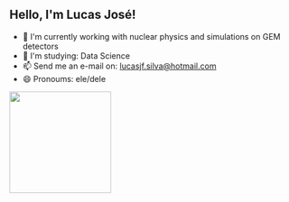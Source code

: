## Hello, I'm Lucas José!

- 🔭 I'm currently working with nuclear physics and simulations on GEM detectors
- 🌱 I'm studying: Data Science
- 📫 Send me an e-mail on: lucasjf.silva@hotmail.com
- 😄 Pronoums: ele/dele
<div align="left">
  <a href="https://github.com/lucasjsilva">
  <img height="180em" src="https://github-readme-stats.vercel.app/api/top-langs/?username=lucasjsilva&layout=compact&langs_count=7&theme=dark"/>
</div>
